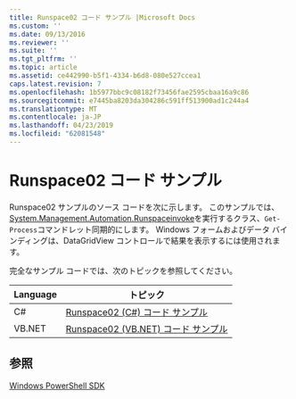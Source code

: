 ```yaml
---
title: Runspace02 コード サンプル |Microsoft Docs
ms.custom: ''
ms.date: 09/13/2016
ms.reviewer: ''
ms.suite: ''
ms.tgt_pltfrm: ''
ms.topic: article
ms.assetid: ce442990-b5f1-4334-b6d8-080e527ccea1
caps.latest.revision: 7
ms.openlocfilehash: 1b5977bbc9c08182f73456fae2595cbaa16a9c86
ms.sourcegitcommit: e7445ba8203da304286c591ff513900ad1c244a4
ms.translationtype: MT
ms.contentlocale: ja-JP
ms.lasthandoff: 04/23/2019
ms.locfileid: "62081548"
---
```

# <a name="runspace02-code-samples"></a>Runspace02 コード サンプル

Runspace02 サンプルのソース コードを次に示します。 このサンプルでは、 [System.Management.Automation.Runspaceinvoke](/dotnet/api/System.Management.Automation.RunspaceInvoke)を実行するクラス、`Get-Process`コマンドレット同期的にします。 Windows フォームおよびデータ バインディングは、DataGridView コントロールで結果を表示するには使用されます。

完全なサンプル コードでは、次のトピックを参照してください。

|Language|トピック|
|--------------|-----------|
|C#|[Runspace02 (C#) コード サンプル](./runspace02-csharp-code-sample.md)|
|VB.NET|[Runspace02 (VB.NET) コード サンプル](./runspace02-vb-net-code-sample.md)|

## <a name="see-also"></a>参照

[Windows PowerShell SDK](../windows-powershell-reference.md)